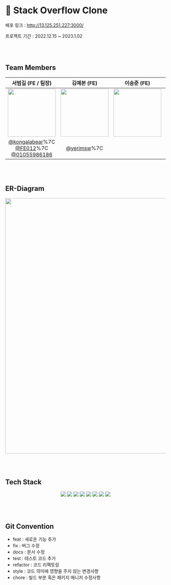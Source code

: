 # 🌟 Stack Overflow Clone

배포 링크 :  http://13.125.251.227:3000/

프로젝트 기간 : 2022.12.15 ~ 2023.1.02

<br><br>

## Team Members
|서범길 (FE / 팀장)|김예본 (FE)|이승준 (FE)|선우예림 (BE)|
|:-:|:-:|:-:|:-:|
|<img src="https://avatars.githubusercontent.com/u/110971394?v=4" width=150>|<img src="https://avatars.githubusercontent.com/u/111414343?v=4" width=150 >|<img src="https://avatars.githubusercontent.com/u/106265483?v=4" width=150>|<img src="https://avatars.githubusercontent.com/u/54367532?v=4" width=150>|
|[@kongalabear](https://github.com/kongalabear)%7C [@FE012](https://github.com/FE012)%7C [@01055986186](https://github.com/01055986186)   |[@yerimsw](https://github.com/yerimsw)%7C
<br><br>

## ER-Diagram
<p align="center"><img src="" width=800></p>

<br><br>

## Tech Stack
<center>
<img src="https://camo.githubusercontent.com/7b9543444702b18e422d9f74ec8ca300dec2bf122b8f6b811cfca082b7f0f412/68747470733a2f2f696d672e736869656c64732e696f2f62616467652f48544d4c2d4533344632363f7374796c653d666c61742d737175617265266c6f676f3d48544d4c35266c6f676f436f6c6f723d7768697465">
<img src="https://camo.githubusercontent.com/1750f1958aa8304d7a5b322ce6ca101b81b118ae3f0293fc49287223c302d012/68747470733a2f2f696d672e736869656c64732e696f2f62616467652f4353532d3135373242363f7374796c653d666c61742d737175617265266c6f676f3d43535333266c6f676f436f6c6f723d7768697465">
<img src="https://camo.githubusercontent.com/318695bb8bb3f74e026bb85d3b3a94aaf489017986ea5384d10a789617ec00ed/68747470733a2f2f696d672e736869656c64732e696f2f62616467652f4a6176615363726970742d4637444631453f7374796c653d666c61742d737175617265266c6f676f3d4a617661536372697074266c6f676f436f6c6f723d7768697465">
<img src="https://camo.githubusercontent.com/494b0f23952229478851f520adfe3e140e629a5f0423e7c9d6c333ed88be65a0/68747470733a2f2f696d672e736869656c64732e696f2f62616467652f52656163742d3631444146423f7374796c653d666c61742d737175617265266c6f676f3d5265616374266c6f676f436f6c6f723d7768697465">
<img src="https://camo.githubusercontent.com/578f4b568e69203c78bf1d37e267e945f99b21be1ed2d496f0b210894b0fa91d/68747470733a2f2f696d672e736869656c64732e696f2f62616467652f52656475782d3736344142433f7374796c653d666c61742d737175617265266c6f676f3d5265647578266c6f676f436f6c6f723d7768697465">
<img src="https://camo.githubusercontent.com/592d47611497203613cfdcbbb3484a59de26e57026915a4a8a65f8e6c35d5b3e/68747470733a2f2f696d672e736869656c64732e696f2f62616467652f7374796c65642d636f6d706f6e656e74732d4442373039333f7374796c653d666c61742d737175617265266c6f676f3d7374796c65642d636f6d706f6e656e747320435353266c6f676f436f6c6f723d7768697465">
<img src="https://camo.githubusercontent.com/4ea46778be1ac8dde5368f12f33af85018ae8406d9854dcef079bdd228213dea/68747470733a2f2f696d672e736869656c64732e696f2f62616467652f4e6578742e6a732d3030303030303f7374796c653d666c61742d737175617265266c6f676f3d4e6578742e6a73266c6f676f436f6c6f723d7768697465">
<img src="data:image/png;base64,iVBORw0KGgoAAAANSUhEUgAAAagAAAB3CAMAAABhcyS8AAAA/1BMVEX///91dXX/yy3/yy9ubm7/yilxcXFsbGz1gg3/pRD/pxPt7e2np6fj4+Nqamr8/PzExMTLy8uvr6+Hh4efn5/T09Pn5+f/owD29vZ7e3vd3d3/0j//pA">
</center>



<br><br>

## Git Convention

- feat : 새로운 기능 추가
- fix : 버그 수정
- docs : 문서 수정
- test : 테스트 코드 추가
- refactor : 코드 리팩토링
- style : 코드 의미에 영향을 주지 않는 변경사항
- chore : 빌드 부분 혹은 패키지 매니저 수정사항

